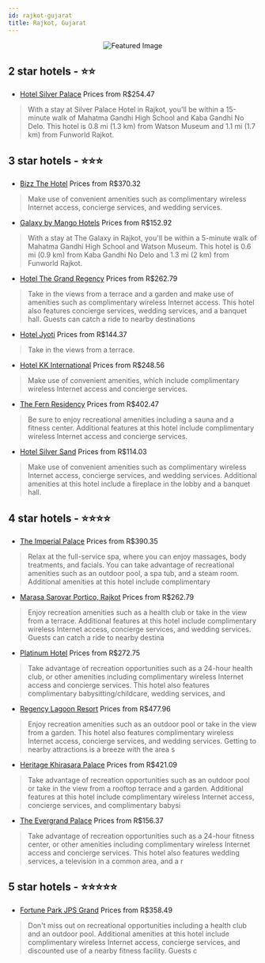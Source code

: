 ```yaml
---
id: rajkot-gujarat
title: Rajkot, Gujarat
---
```


<center><img src="https://i.travelapi.com/hotels/22000000/21310000/21304000/21303983/9d8de052_z.jpg" alt="Featured Image" /></center>


##  2 star hotels - ⭐️⭐️

-    [Hotel Silver Palace](https://us.hurb.com/hotels/rajkot/hotel-silver-palace-JNP-JP233214?cmp=18055) Prices from R$254.47
   > With a stay at Silver Palace Hotel in Rajkot, you'll be within a 15-minute walk of Mahatma Gandhi High School and Kaba Gandhi No Delo. This hotel is 0.8 mi (1.3 km) from Watson Museum and 1.1 mi (1.7 km) from Funworld Rajkot.

##  3 star hotels - ⭐️⭐️⭐️

-    [Bizz The Hotel](https://us.hurb.com/hotels/rajkot/bizz-the-hotel-JNP-JP104172?cmp=18055) Prices from R$370.32
   > Make use of convenient amenities such as complimentary wireless Internet access, concierge services, and wedding services.
-    [Galaxy by Mango Hotels](https://us.hurb.com/hotels/rajkot/galaxy-by-mango-hotels-JNP-JP628100?cmp=18055) Prices from R$152.92
   > With a stay at The Galaxy in Rajkot, you'll be within a 5-minute walk of Mahatma Gandhi High School and Watson Museum. This hotel is 0.6 mi (0.9 km) from Kaba Gandhi No Delo and 1.3 mi (2 km) from Funworld Rajkot.
-    [Hotel The Grand Regency](https://us.hurb.com/hotels/rajkot/hotel-the-grand-regency-JNP-JP252567?cmp=18055) Prices from R$262.79
   > Take in the views from a terrace and a garden and make use of amenities such as complimentary wireless Internet access. This hotel also features concierge services, wedding services, and a banquet hall. Guests can catch a ride to nearby destinations 
-    [Hotel Jyoti](https://us.hurb.com/hotels/rajkot/hotel-jyoti-JNP-JP372971?cmp=18055) Prices from R$144.37
   > Take in the views from a terrace.
-    [Hotel KK International](https://us.hurb.com/hotels/rajkot/hotel-kk-international-JNP-JP701587?cmp=18055) Prices from R$248.56
   > Make use of convenient amenities, which include complimentary wireless Internet access and concierge services.
-    [The Fern Residency](https://us.hurb.com/hotels/rajkot/the-fern-residency-JNP-JP986103?cmp=18055) Prices from R$402.47
   > Be sure to enjoy recreational amenities including a sauna and a fitness center. Additional features at this hotel include complimentary wireless Internet access and concierge services.
-    [Hotel Silver Sand](https://us.hurb.com/hotels/rajkot/hotel-silver-sand-JNP-JP652485?cmp=18055) Prices from R$114.03
   > Make use of convenient amenities such as complimentary wireless Internet access, concierge services, and wedding services. Additional amenities at this hotel include a fireplace in the lobby and a banquet hall.

##  4 star hotels - ⭐️⭐️⭐️⭐️

-    [The Imperial Palace](https://us.hurb.com/hotels/rajkot/the-imperial-palace-JNP-JP083794?cmp=18055) Prices from R$390.35
   > Relax at the full-service spa, where you can enjoy massages, body treatments, and facials. You can take advantage of recreational amenities such as an outdoor pool, a spa tub, and a steam room. Additional amenities at this hotel include complimentary
-    [Marasa Sarovar Portico, Rajkot](https://us.hurb.com/hotels/rajkot/marasa-sarovar-portico-rajkot-JNP-JP067026?cmp=18055) Prices from R$262.79
   > Enjoy recreation amenities such as a health club or take in the view from a terrace. Additional features at this hotel include complimentary wireless Internet access, concierge services, and wedding services. Guests can catch a ride to nearby destina
-    [Platinum Hotel](https://us.hurb.com/hotels/rajkot/platinum-hotel-JNP-JP658346?cmp=18055) Prices from R$272.75
   > Take advantage of recreation opportunities such as a 24-hour health club, or other amenities including complimentary wireless Internet access and concierge services. This hotel also features complimentary babysitting/childcare, wedding services, and 
-    [Regency Lagoon Resort](https://us.hurb.com/hotels/rajkot/regency-lagoon-resort-JNP-JP115524?cmp=18055) Prices from R$477.96
   > Enjoy recreation amenities such as an outdoor pool or take in the view from a garden. This hotel also features complimentary wireless Internet access, concierge services, and wedding services. Getting to nearby attractions is a breeze with the area s
-    [Heritage Khirasara Palace](https://us.hurb.com/hotels/rajkot/heritage-khirasara-palace-JNP-JP322083?cmp=18055) Prices from R$421.09
   > Take advantage of recreation opportunities such as an outdoor pool or take in the view from a rooftop terrace and a garden. Additional features at this hotel include complimentary wireless Internet access, concierge services, and complimentary babysi
-    [The Evergrand Palace](https://us.hurb.com/hotels/rajkot/the-evergrand-palace-JNP-JP825461?cmp=18055) Prices from R$156.37
   > Take advantage of recreation opportunities such as a 24-hour fitness center, or other amenities including complimentary wireless Internet access and concierge services. This hotel also features wedding services, a television in a common area, and a r

##  5 star hotels - ⭐️⭐️⭐️⭐️⭐️

-    [Fortune Park JPS Grand](https://us.hurb.com/hotels/rajkot/fortune-park-jps-grand-JNP-JP257421?cmp=18055) Prices from R$358.49
   > Don't miss out on recreational opportunities including a health club and an outdoor pool. Additional amenities at this hotel include complimentary wireless Internet access, concierge services, and discounted use of a nearby fitness facility. Guests c
